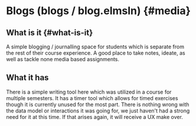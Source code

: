 # Blogs \(blogs / blog.elmsln\) {#media}

## What is it {#what-is-it}

A simple blogging / journalling space for students which is separate from the rest of their course experience. A good place to take notes, ideate, as well as tackle none media based assignments.

## What it has

There is a simple writing tool here which was utilized in a course for multiple semesters. It has a timer tool which allows for timed exercises though it is currently unused for the most part. There is nothing wrong with the data model or interactions it was going for, we just haven't had a strong need for it at this time. If that arises again, it will receive a UX make over.

